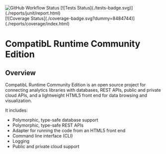 <img alt="GitHub Workflow Status" src="https://img.shields.io/github/actions/workflow/status/exxpe1/test/python-package.yml">
[![Tests Status](./tests-badge.svg)](./reports/junit/report.html)<br>
[![Coverage Status](./coverage-badge.svg?dummy=8484744)](./reports/coverage/index.html)<br>

# CompatibL Runtime Community Edition

## Overview

CompatibL Runtime Community Edition is an open source project 
for connecting analytics libraries with databases, REST APIs,
public and private cloud APIs, and a lightweight HTML5 front
end for data browsing and visualization.

It includes:

* Polymorphic, type-safe database support
* Polymorphic, type-safe REST APIs
* Adapter for running the code from an HTML5 front end 
* Command line interface (CLI)
* Logging
* Public and private cloud support
